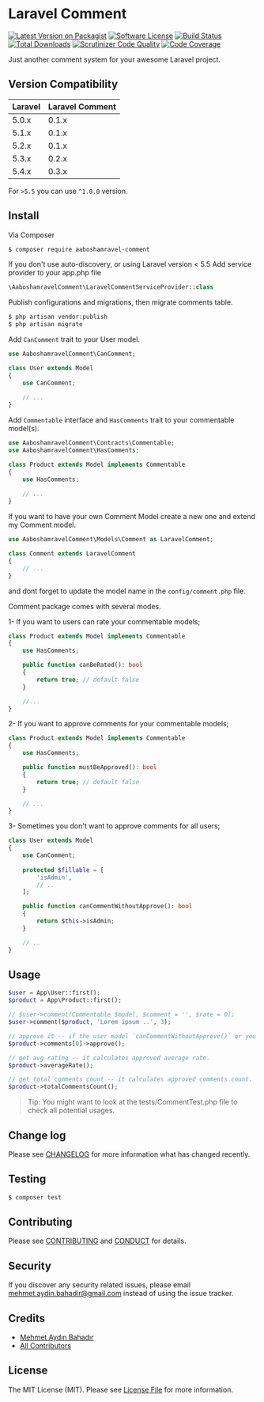 # Laravel Comment

[![Latest Version on Packagist][ico-version]][link-packagist]
[![Software License][ico-license]](LICENSE.md)
[![Build Status][ico-travis]][link-travis]
[![Total Downloads][ico-downloads]][link-downloads]
[![Scrutinizer Code Quality](https://scrutinizer-ci.com/g/aaboshamravel-comment/badges/quality-score.png?b=master)](https://scrutinizer-ci.com/g/aabaaboshamel-comment/?branch=master)
[![Code Coverage](https://scrutinizer-ci.com/g/aaboshamravel-comment/badges/coverage.png?b=master)](https://scrutinizer-ci.com/g/aabaaboshamel-comment/?branch=master)

Just another comment system for your awesome Laravel project.

## Version Compatibility

 Laravel  | Laravel Comment
:---------|:----------
 5.0.x    | 0.1.x
 5.1.x    | 0.1.x
 5.2.x    | 0.1.x
 5.3.x    | 0.2.x
 5.4.x    | 0.3.x
 
For `>5.5` you can use `^1.0.0` version.

## Install

Via Composer

``` bash
$ composer require aaboshamravel-comment
```

If you don't use auto-discovery, or using Laravel version < 5.5 Add service provider to your app.php file

``` php
\AaboshamravelComment\LaravelCommentServiceProvider::class
```

Publish configurations and migrations, then migrate comments table.

``` bash
$ php artisan vendor:publish
$ php artisan migrate
```

Add `CanComment` trait to your User model.

``` php
use AaboshamravelComment\CanComment;

class User extends Model
{
    use CanComment;
    
    // ...   
}

```

Add `Commentable` interface and `HasComments` trait to your commentable model(s).

``` php
use AaboshamravelComment\Contracts\Commentable;
use AaboshamravelComment\HasComments;

class Product extends Model implements Commentable
{
    use HasComments;
    
    // ...   
}
```

If you want to have your own Comment Model create a new one and extend my Comment model.

``` php
use AaboshamravelComment\Models\Comment as LaravelComment;

class Comment extends LaravelComment
{
    // ...
}
```

and dont forget to update the model name in the `config/comment.php` file.

Comment package comes with several modes.

1- If you want to users can rate your commentable models;

``` php
class Product extends Model implements Commentable 
{
    use HasComments;

    public function canBeRated(): bool
    {
        return true; // default false
    }

    //...
}
```

2- If you want to approve comments for your commentable models;

``` php
class Product extends Model implements Commentable 
{
    use HasComments;

    public function mustBeApproved(): bool
    {
        return true; // default false
    }

    // ...
}
```

3- Sometimes you don't want to approve comments for all users;

``` php
class User extends Model 
{
    use CanComment;
  
    protected $fillable = [
        'isAdmin',
        // ..
    ];

    public function canCommentWithoutApprove(): bool
    {
        return $this->isAdmin;
    }

    // ..
}
```

## Usage

``` php
$user = App\User::first();
$product = App\Product::first();

// $user->comment(Commentable $model, $comment = '', $rate = 0);
$user->comment($product, 'Lorem ipsum ..', 3);

// approve it -- if the user model `canCommentWithoutApprove()` or you don't use `mustBeApproved()`, it is not necessary
$product->comments[0]->approve();

// get avg rating -- it calculates approved average rate.
$product->averageRate();

// get total comments count -- it calculates approved comments count.
$product->totalCommentsCount();
```

> Tip: You might want to look at the tests/CommentTest.php file to check all potential usages. 

## Change log

Please see [CHANGELOG](CHANGELOG.md) for more information what has changed recently.

## Testing

``` bash
$ composer test
```

## Contributing

Please see [CONTRIBUTING](CONTRIBUTING.md) and [CONDUCT](CONDUCT.md) for details.

## Security

If you discover any security related issues, please email mehmet.aydin.bahadir@gmail.com instead of using the issue tracker.

## Credits

- [Mehmet Aydın Bahadır][link-author]
- [All Contributors][link-contributors]

## License

The MIT License (MIT). Please see [License File](LICENSE.md) for more information.

[ico-version]: https://img.shields.io/packagist/v/aaboshamravel-comment.svg?style=flat-square
[ico-license]: https://img.shields.io/badge/license-MIT-brightgreen.svg?style=flat-square
[ico-travis]: https://img.shields.io/travis/aaboshamravel-comment/master.svg?style=flat-square
[ico-downloads]: https://img.shields.io/packagist/dt/aaboshamravel-comment.svg?style=flat-square

[link-packagist]: https://packagist.org/packages/aaboshamravel-comment
[link-travis]: https://travis-ci.org/aaboshamravel-comment
[link-downloads]: https://packagist.org/packages/aaboshamravel-comment
[link-author]: https://github.com/aabosham
[link-contributors]: ../../contributors
